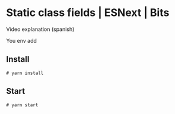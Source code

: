 # Static class fields | ESNext | Bits

Video explanation (spanish)

You env add

## Install

```
# yarn install
```

## Start

```
# yarn start
```